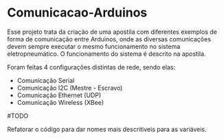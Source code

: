 # Comunicacao-Arduinos

Esse projeto trata da criação de uma apostila com diferentes exemplos de forma de 
comunicação entre Arduinos, onde as diversas comunicações devem sempre executar 
o mesmo funcionamento no sistema eletropneumático. O funcionamento do sistema é
descrito na apostila.

Foram feitas 4 configurações distintas de rede, sendo elas:
- Comunicação Serial 
- Comunicação I2C (Mestre - Escravo)
- Comunicação Ethernet (UDP)
- Comunicação Wireless (XBee)

#TODO

Refatorar o código para dar nomes mais descritiveis para as variáveis.
